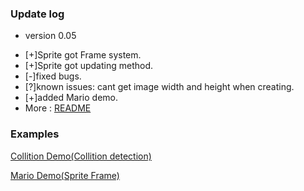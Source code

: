 ### Update log ###

- version 0.05
* [+]Sprite got Frame system.
* [+]Sprite got updating method.
* [-]fixed bugs.
* [?]known issues: cant get image width and height when creating.
* [+]added Mario demo.
* More : <a href="README">README</a> 

### Examples ###

<p><a href="./examples/Collition Demo.html">Collition Demo(Collition detection)</a> </p>
<p><a href="./examples/Mario Demo - By Simple Canvas 2D Engine.html">Mario Demo(Sprite Frame)</a></p>